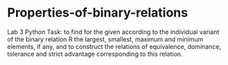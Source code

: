 # Properties-of-binary-relations
Lab 3 Python 
Task:
to find for the given according to the individual variant of the binary relation R the largest, smallest, maximum and minimum elements, if any, and to construct the relations of equivalence, dominance, tolerance and strict advantage corresponding to this relation.
